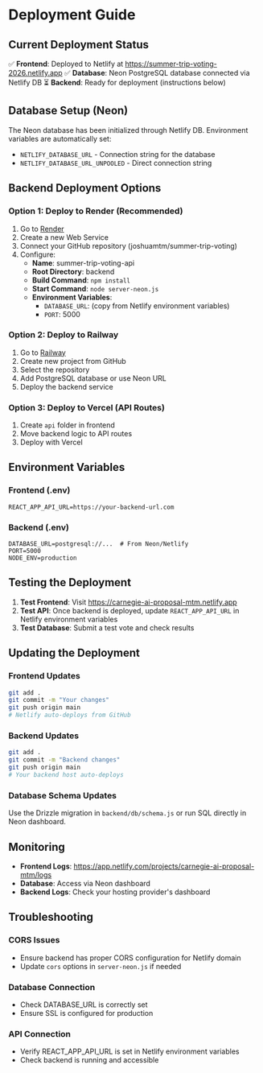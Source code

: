 # Deployment Guide

## Current Deployment Status

✅ **Frontend**: Deployed to Netlify at https://summer-trip-voting-2026.netlify.app
✅ **Database**: Neon PostgreSQL database connected via Netlify DB
⏳ **Backend**: Ready for deployment (instructions below)

## Database Setup (Neon)

The Neon database has been initialized through Netlify DB. Environment variables are automatically set:
- `NETLIFY_DATABASE_URL` - Connection string for the database
- `NETLIFY_DATABASE_URL_UNPOOLED` - Direct connection string

## Backend Deployment Options

### Option 1: Deploy to Render (Recommended)

1. Go to [Render](https://render.com)
2. Create a new Web Service
3. Connect your GitHub repository (joshuamtm/summer-trip-voting)
4. Configure:
   - **Name**: summer-trip-voting-api
   - **Root Directory**: backend
   - **Build Command**: `npm install`
   - **Start Command**: `node server-neon.js`
   - **Environment Variables**:
     - `DATABASE_URL`: (copy from Netlify environment variables)
     - `PORT`: 5000

### Option 2: Deploy to Railway

1. Go to [Railway](https://railway.app)
2. Create new project from GitHub
3. Select the repository
4. Add PostgreSQL database or use Neon URL
5. Deploy the backend service

### Option 3: Deploy to Vercel (API Routes)

1. Create `api` folder in frontend
2. Move backend logic to API routes
3. Deploy with Vercel

## Environment Variables

### Frontend (.env)
```
REACT_APP_API_URL=https://your-backend-url.com
```

### Backend (.env)
```
DATABASE_URL=postgresql://...  # From Neon/Netlify
PORT=5000
NODE_ENV=production
```

## Testing the Deployment

1. **Test Frontend**: Visit https://carnegie-ai-proposal-mtm.netlify.app
2. **Test API**: Once backend is deployed, update `REACT_APP_API_URL` in Netlify environment variables
3. **Test Database**: Submit a test vote and check results

## Updating the Deployment

### Frontend Updates
```bash
git add .
git commit -m "Your changes"
git push origin main
# Netlify auto-deploys from GitHub
```

### Backend Updates
```bash
git add .
git commit -m "Backend changes"
git push origin main
# Your backend host auto-deploys
```

### Database Schema Updates
Use the Drizzle migration in `backend/db/schema.js` or run SQL directly in Neon dashboard.

## Monitoring

- **Frontend Logs**: https://app.netlify.com/projects/carnegie-ai-proposal-mtm/logs
- **Database**: Access via Neon dashboard
- **Backend Logs**: Check your hosting provider's dashboard

## Troubleshooting

### CORS Issues
- Ensure backend has proper CORS configuration for Netlify domain
- Update `cors` options in `server-neon.js` if needed

### Database Connection
- Check DATABASE_URL is correctly set
- Ensure SSL is configured for production

### API Connection
- Verify REACT_APP_API_URL is set in Netlify environment variables
- Check backend is running and accessible